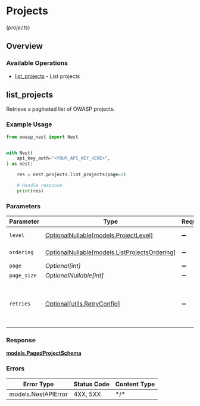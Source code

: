 # Projects
(*projects*)

## Overview

### Available Operations

* [list_projects](#list_projects) - List projects

## list_projects

Retrieve a paginated list of OWASP projects.

### Example Usage

<!-- UsageSnippet language="python" operationID="list_projects" method="get" path="/api/v1/projects/" -->
```python
from owasp_nest import Nest


with Nest(
    api_key_auth="<YOUR_API_KEY_HERE>",
) as nest:

    res = nest.projects.list_projects(page=1)

    # Handle response
    print(res)

```

### Parameters

| Parameter                                                                             | Type                                                                                  | Required                                                                              | Description                                                                           |
| ------------------------------------------------------------------------------------- | ------------------------------------------------------------------------------------- | ------------------------------------------------------------------------------------- | ------------------------------------------------------------------------------------- |
| `level`                                                                               | [OptionalNullable[models.ProjectLevel]](../../models/projectlevel.md)                 | :heavy_minus_sign:                                                                    | Level of the project                                                                  |
| `ordering`                                                                            | [OptionalNullable[models.ListProjectsOrdering]](../../models/listprojectsordering.md) | :heavy_minus_sign:                                                                    | Ordering field                                                                        |
| `page`                                                                                | *Optional[int]*                                                                       | :heavy_minus_sign:                                                                    | N/A                                                                                   |
| `page_size`                                                                           | *OptionalNullable[int]*                                                               | :heavy_minus_sign:                                                                    | N/A                                                                                   |
| `retries`                                                                             | [Optional[utils.RetryConfig]](../../models/utils/retryconfig.md)                      | :heavy_minus_sign:                                                                    | Configuration to override the default retry behavior of the client.                   |

### Response

**[models.PagedProjectSchema](../../models/pagedprojectschema.md)**

### Errors

| Error Type          | Status Code         | Content Type        |
| ------------------- | ------------------- | ------------------- |
| models.NestAPIError | 4XX, 5XX            | \*/\*               |